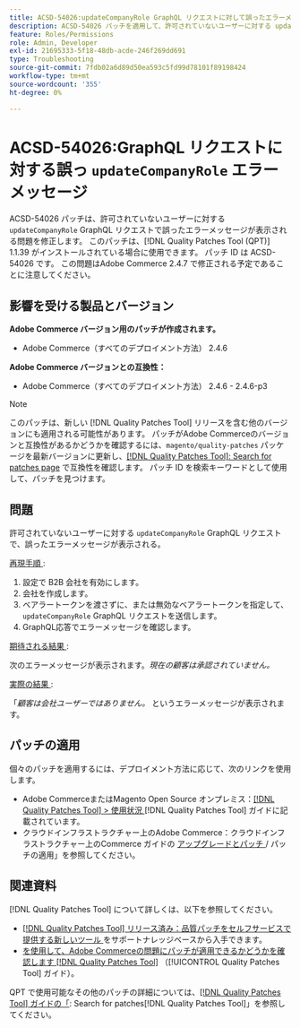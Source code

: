 ```yaml
---
title: ACSD-54026:updateCompanyRole GraphQL リクエストに対して誤ったエラーメッセージ
description: ACSD-54026 パッチを適用して、許可されていないユーザーに対する updateCompanyRole GraphQL リクエストに間違ったエラーメッセージが表示されるAdobe Commerceの問題を修正してください。
feature: Roles/Permissions
role: Admin, Developer
exl-id: 21695333-5f18-48db-acde-246f269dd691
type: Troubleshooting
source-git-commit: 7fdb02a6d89d50ea593c5fd99d78101f89198424
workflow-type: tm+mt
source-wordcount: '355'
ht-degree: 0%

---
```


# ACSD-54026:GraphQL リクエストに対する誤っ `updateCompanyRole` エラーメッセージ

ACSD-54026 パッチは、許可されていないユーザーに対する `updateCompanyRole` GraphQL リクエストで誤ったエラーメッセージが表示される問題を修正します。 このパッチは、[!DNL Quality Patches Tool (QPT)] 1.1.39 がインストールされている場合に使用できます。 パッチ ID は ACSD-54026 です。 この問題はAdobe Commerce 2.4.7 で修正される予定であることに注意してください。

## 影響を受ける製品とバージョン

**Adobe Commerce バージョン用のパッチが作成されます。**

* Adobe Commerce（すべてのデプロイメント方法） 2.4.6

**Adobe Commerce バージョンとの互換性：**

* Adobe Commerce（すべてのデプロイメント方法） 2.4.6 - 2.4.6-p3

>[!NOTE]
>
>このパッチは、新しい [!DNL Quality Patches Tool] リリースを含む他のバージョンにも適用される可能性があります。 パッチがAdobe Commerceのバージョンと互換性があるかどうかを確認するには、`magento/quality-patches` パッケージを最新バージョンに更新し、[[!DNL Quality Patches Tool]: Search for patches page](https://experienceleague.adobe.com/tools/commerce-quality-patches/index.html?lang=ja) で互換性を確認します。 パッチ ID を検索キーワードとして使用して、パッチを見つけます。

## 問題

許可されていないユーザーに対する `updateCompanyRole` GraphQL リクエストで、誤ったエラーメッセージが表示される。

<u> 再現手順 </u>:

1. 設定で B2B 会社を有効にします。
1. 会社を作成します。
1. ベアラートークンを渡さずに、または無効なベアラートークンを指定して、`updateCompanyRole` GraphQL リクエストを送信します。
1. GraphQL応答でエラーメッセージを確認します。

<u> 期待される結果 </u>:

次のエラーメッセージが表示されます。*現在の顧客は承認されていません。*

<u> 実際の結果 </u>:

「*顧客は会社ユーザーではありません。* というエラーメッセージが表示されます。

## パッチの適用

個々のパッチを適用するには、デプロイメント方法に応じて、次のリンクを使用します。

* Adobe CommerceまたはMagento Open Source オンプレミス：[[!DNL Quality Patches Tool] > 使用状況 ](/help/tools/quality-patches-tool/usage.md) [!DNL Quality Patches Tool] ガイドに記載されています。
* クラウドインフラストラクチャー上のAdobe Commerce：クラウドインフラストラクチャー上のCommerce ガイドの [ アップグレードとパッチ ](https://experienceleague.adobe.com/docs/commerce-cloud-service/user-guide/develop/upgrade/apply-patches.html?lang=ja)/ パッチの適用」を参照してください。

## 関連資料

[!DNL Quality Patches Tool] について詳しくは、以下を参照してください。

* [[!DNL Quality Patches Tool]  リリース済み：品質パッチをセルフサービスで提供する新しいツール ](https://experienceleague.adobe.com/ja/docs/commerce-operations/tools/quality-patches-tool/quality-patches-tool-to-self-serve-quality-patches) をサポートナレッジベースから入手できます。
* [ を使用して、Adobe Commerceの問題にパッチが適用できるかどうかを確認します  [!DNL Quality Patches Tool]](/help/tools/quality-patches-tool/patches-available-in-qpt/check-patch-for-magento-issue-with-magento-quality-patches.md) （[!UICONTROL Quality Patches Tool] ガイド）。


QPT で使用可能なその他のパッチの詳細については、[[!DNL Quality Patches Tool] ガイドの「](https://experienceleague.adobe.com/tools/commerce-quality-patches/index.html?lang=ja): Search for patches[!DNL Quality Patches Tool]」を参照してください。

